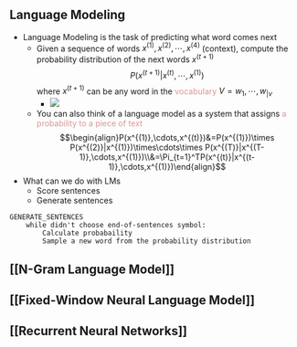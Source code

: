 ## Language Modeling
- Language Modeling is the task of predicting what word comes next
	- Given a sequence of words $x^{(1)},x^{(2)},\cdots,x^{(4)}$ (context), compute the probability distribution of the next words $x^{(t+1)}$$$P(x^{(t+1)}|x^{(t)},\cdots,x^{(1)})$$ where $x^{(t+1)}$ can be any word in the <font color="#d99694">vocabulary</font> $V = {w_1,\cdots,w_{|v}}$
		- ![](https://i.imgur.com/R2lCF1x.png)
	- You can also think of a language model as a system that assigns <font color="#d99694">a probability to a piece of text</font>$$\begin{align}P(x^{(1)},\cdots,x^{(t)})&=P(x^{(1)})\times P(x^{(2)}|x^{(1)})\times\cdots\times P(x^{(T)}|x^{(T-1)},\cdots,x^{(1)})\\&=\Pi_{t=1}^TP(x^{(t)}|x^{(t-1)},\cdots,x^{(1)})\end{align}$$
-  What can we do with LMs 
	- Score sentences
	- Generate sentences
```pseudo
GENERATE_SENTENCES
	while didn't choose end-of-sentences symbol:
		Calculate probabaility
		Sample a new word from the probability distribution
```
## [[N-Gram Language Model]]
## [[Fixed-Window Neural Language Model]]
## [[Recurrent Neural Networks]]
